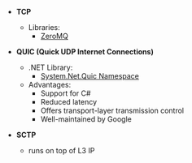 * **TCP**
  * Libraries:
    * [ZeroMQ](https://zeromq.org/)
* **QUIC (Quick UDP Internet Connections)**
  * .NET Library:
    * [System.Net.Quic Namespace](https://learn.microsoft.com/en-us/dotnet/api/system.net.quic?view=net-7.0)
  * Advantages:
    * Support for C#
    * Reduced latency
    * Offers transport-layer transmission control
    * Well-maintained by Google

* **SCTP**
  * runs on top of L3 IP